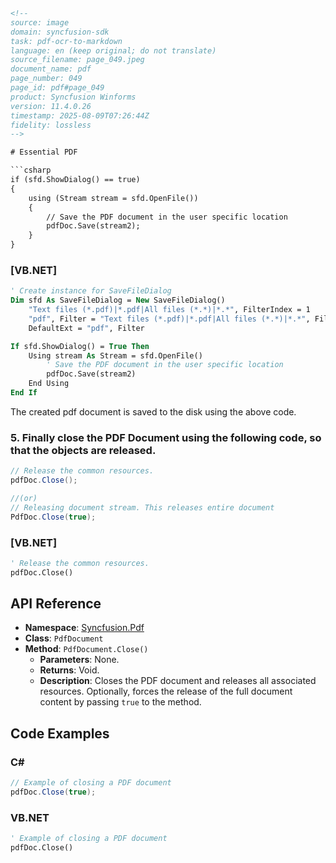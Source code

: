 ```html
<!-- 
source: image
domain: syncfusion-sdk
task: pdf-ocr-to-markdown
language: en (keep original; do not translate)
source_filename: page_049.jpeg
document_name: pdf
page_number: 049
page_id: pdf#page_049
product: Syncfusion Winforms
version: 11.4.0.26
timestamp: 2025-08-09T07:26:44Z
fidelity: lossless
-->

# Essential PDF

```csharp
if (sfd.ShowDialog() == true)
{
    using (Stream stream = sfd.OpenFile())
    {
        // Save the PDF document in the user specific location
        pdfDoc.Save(stream2);
    }
}
```

### [VB.NET]
```vb
' Create instance for SaveFileDialog
Dim sfd As SaveFileDialog = New SaveFileDialog()
    "Text files (*.pdf)|*.pdf|All files (*.*)|*.*", FilterIndex = 1
    "pdf", Filter = "Text files (*.pdf)|*.pdf|All files (*.*)|*.*", FilterIndex
    DefaultExt = "pdf", Filter

If sfd.ShowDialog() = True Then
    Using stream As Stream = sfd.OpenFile()
        ' Save the PDF document in the user specific location
        pdfDoc.Save(stream2)
    End Using
End If
```

The created pdf document is saved to the disk using the above code.

### 5. Finally close the PDF Document using the following code, so that the objects are released.
```csharp
// Release the common resources.
pdfDoc.Close();

//(or)
// Releasing document stream. This releases entire document
PdfDoc.Close(true);
```

### [VB.NET]
```vb
' Release the common resources.
pdfDoc.Close()
```

## API Reference

* **Namespace**: [Syncfusion.Pdf](syncfusion-pdf-overview)
* **Class**: `PdfDocument`
* **Method**: `PdfDocument.Close()`
    - **Parameters**: None.
    - **Returns**: Void.
    - **Description**: Closes the PDF document and releases all associated resources. Optionally, forces the release of the full document content by passing `true` to the method.

## Code Examples

### C#
```csharp
// Example of closing a PDF document
pdfDoc.Close(true);
```

### VB.NET
```vb
' Example of closing a PDF document
pdfDoc.Close()
```

<!-- tags: pdf, document, save, close, release, Syncfusion.WinForms, 11.4.0.26 -->
```